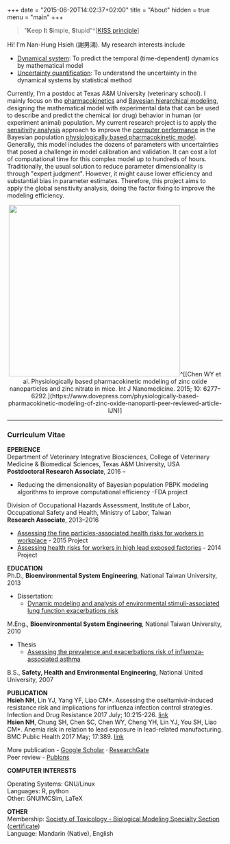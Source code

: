 +++
date = "2015-06-20T14:02:37+02:00"
title = "About"
hidden = true
menu = "main"
+++


> "**K**eep **I**t **S**imple, **S**tupid"^[[KISS principle](https://en.wikipedia.org/wiki/KISS_principle)]

Hi! I'm Nan-Hung Hsieh (謝男鴻). My research interests include

- [Dynamical system](https://en.wikipedia.org/wiki/Dynamical_system): To predict the temporal (time-dependent) dynamics by  mathematical model  
- [Uncertainty quantification](https://en.wikipedia.org/wiki/Uncertainty_quantification): To understand the uncertainty in the dynamical systems by statistical method

Currently, I'm a postdoc at Texas A&M University (veterinary school). I mainly focus on the [pharmacokinetics](https://en.wikipedia.org/wiki/Pharmacokinetics) and [Bayesian hierarchical modeling](https://en.wikipedia.org/wiki/Bayesian_hierarchical_modeling), designing the mathematical model with experimental data that can be used to describe and predict the chemical (or drug) behavior in human (or experiment animal) population.
My current research project is to apply the [sensitivity analysis](https://en.wikipedia.org/wiki/Sensitivity_analysis) approach to improve the [computer performance](https://en.wikipedia.org/wiki/Computer_performance) in the Bayesian population [physiologically based pharmacokinetic model](https://en.wikipedia.org/wiki/Physiologically_based_pharmacokinetic_modelling). Generally, this model includes the dozens of parameters with uncertainties that posed a challenge in model calibration and validation. It can cost a lot of computational time for this complex model up to hundreds of hours. Traditionally, the usual solution to reduce parameter dimensionality is through "expert judgment". However, it might cause lower efficiency and substantial bias in parameter estimates. Therefore, this project aims to apply the global sensitivity analysis, doing the factor fixing to improve the modeling efficiency. 

<center><img src="https://www.dovepress.com/cr_data/article_fulltext/s86000/86785/img/IJN-86785-F02.png" style="width:400px;" />^[[Chen WY et al. Physiologically based pharmacokinetic modeling of zinc oxide nanoparticles and zinc nitrate in mice. Int J Nanomedicine. 2015; 10: 6277–6292.](https://www.dovepress.com/physiologically-based-pharmacokinetic-modeling-of-zinc-oxide-nanoparti-peer-reviewed-article-IJN)]</center>


***

### Curriculum Vitae
**EPERIENCE**  
Department of Veterinary Integrative Biosciences, College of Veterinary Medicine & Biomedical Sciences, Texas A&M University, USA  
**Postdoctoral Research Associate**, 2016 –   

- Reducing the dimensionality of Bayesian population PBPK modeling algorithms to improve computational efficiency -FDA project

Division of Occupational Hazards Assessment, Institute of Labor, Occupational Safety and Health, Ministry of Labor, Taiwan  
**Research Associate**, 2013–2016   

- [Assessing the fine particles-associated health risks for workers in workplace](https://nanhung.netlify.com/post/pm2-5-and-health-risks-for-workers/) - 2015 Project  
- [Assessing health risks for workers in high lead exposed factories](https://nanhung.netlify.com/post/occupational-lead-exposure-risk/) - 2014 Project  

**EDUCATION**  
Ph.D., **Bioenvironmental System Engineering**, National Taiwan University, 2013  

- Dissertation: 
  - [Dynamic modeling and analysis of environmental stimuli-associated lung function exacerbations risk](https://nanhung.netlify.com/post/phd-dissertation/)

M.Eng., **Bioenvironmental System Engineering**, National Taiwan University, 2010   

- Thesis
  - [Assessing the prevalence and exacerbations risk of influenza-associated asthma](https://nanhung.netlify.com/post/master-thesis/)

B.S., **Safety, Health and Environmental Engineering**, National United University, 2007  

**PUBLICATION**  
**Hsieh NH**, Lin YJ, Yang YF, Liao CM*. Assessing the oseltamivir-induced resistance risk and implications for influenza infection control strategies. Infection and Drug Resistance 2017 July; 10:215-226. [link](https://www.dovepress.com/articles.php?article_id=33883)  
**Hsien NH**, Chung SH, Chen SC, Chen WY, Cheng YH, Lin YJ, You SH, Liao CM*. Anemia risk in relation to lead exposure in lead-related manufacturing. BMC Public Health 2017 May; 17:389. [link](https://bmcpublichealth.biomedcentral.com/articles/10.1186/s12889-017-4315-7)

More publication - [Google Scholar](https://scholar.google.com/citations?user=AM1YgJAAAAAJ&hl=en&oi=ao) · [ResearchGate](https://www.researchgate.net/profile/Nan-Hung_Hsieh)  
Peer review - [Publons](https://publons.com/author/435686/nan-hung-hsieh)  

**COMPUTER INTERESTS**  

Operating Systems: GNU/Linux  
Languages: R, python  
Other: GNU/MCSim, LaTeX  

**OTHER**  
Membership: [Society of Toxicology - Biological Modeling Specialty Section](https://www.toxicology.org/groups/ss/BMSS/index.asp) ([certificate](https://nanhung.netlify.com/about/MembershipCertificate.pdf))  
Language: Mandarin (Native), English   
